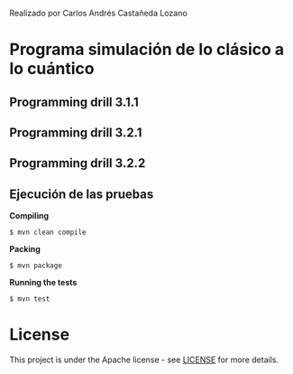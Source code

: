 Realizado por Carlos Andrés Castañeda Lozano

# Programa simulación de lo clásico a lo cuántico

## Programming drill 3.1.1

## Programming drill 3.2.1

## Programming drill 3.2.2

## Ejecución de las pruebas 

**Compiling**
```
$ mvn clean compile
```
**Packing**
```
$ mvn package
```
**Running the tests**
```
$ mvn test
```
# License
This project is under the Apache license - see [LICENSE](LICENSE.txt) for more details.
